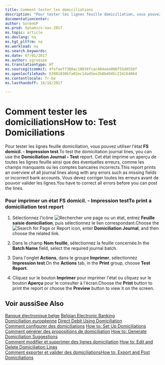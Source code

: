 ```yaml
---
title: Comment tester les domiciliations
description: "Pour tester les lignes feuille domiciliation, vous pouvez utiliser l'état **FS domicil. - Impression test**. Cet état imprime un aperçu de toutes les lignes feuille ainsi que des éventuelles erreurs, comme les champs manquants ou les comptes bancaires incorrects. Vous devez corriger toutes les erreurs avant de pouvoir valider les lignes."
documentationcenter: 
author: SorenGP
ms.prod: dynamics-nav-2017
ms.topic: article
ms.devlang: na
ms.tgt_pltfrm: na
ms.workload: na
ms.search.keywords: 
ms.date: 07/01/2017
ms.author: sgroespe
ms.translationtype: HT
ms.sourcegitcommit: 4fefaef7380ac10836fcac404eea006f55d8556f
ms.openlocfilehash: 63901030bfa02ec1da45ee2b8b4945c234164864
ms.contentlocale: fr-be
ms.lasthandoff: 10/16/2017

---
```

# <a name="how-to-test-domiciliations"></a><span data-ttu-id="0b140-105">Comment tester les domiciliations</span><span class="sxs-lookup"><span data-stu-id="0b140-105">How to: Test Domiciliations</span></span>
<span data-ttu-id="0b140-106">Pour tester les lignes feuille domiciliation, vous pouvez utiliser l'état **FS domicil. - Impression test**.</span><span class="sxs-lookup"><span data-stu-id="0b140-106">To test the domiciliation journal lines, you can use the **Domiciliation Journal - Test** report.</span></span> <span data-ttu-id="0b140-107">Cet état imprime un aperçu de toutes les lignes feuille ainsi que des éventuelles erreurs, comme les champs manquants ou les comptes bancaires incorrects.</span><span class="sxs-lookup"><span data-stu-id="0b140-107">This report prints an overview of all journal lines along with any errors such as missing fields or incorrect bank accounts.</span></span> <span data-ttu-id="0b140-108">Vous devez corriger toutes les erreurs avant de pouvoir valider les lignes.</span><span class="sxs-lookup"><span data-stu-id="0b140-108">You have to correct all errors before you can post the lines.</span></span>  
  
### <a name="to-print-a-domiciliation-test-report"></a><span data-ttu-id="0b140-109">Pour imprimer un état FS domicil. - Impression test</span><span class="sxs-lookup"><span data-stu-id="0b140-109">To print a domiciliation test report</span></span>  
  
1.  <span data-ttu-id="0b140-110">Sélectionnez l'icône ![Rechercher une page ou un état](media/ui-search/search_small.png "icône Rechercher une page ou un état"), entrez **Feuille saisie domiciliation**, puis sélectionnez le lien correspondant.</span><span class="sxs-lookup"><span data-stu-id="0b140-110">Choose the ![Search for Page or Report](media/ui-search/search_small.png "Search for Page or Report icon") icon, enter **Domiciliation Journal**, and then choose the related link.</span></span>  
  
2.  <span data-ttu-id="0b140-111">Dans le champ **Nom feuille**, sélectionnez la feuille concernée.</span><span class="sxs-lookup"><span data-stu-id="0b140-111">In the **Batch Name** field, select the required journal batch.</span></span>  
  
3.  <span data-ttu-id="0b140-112">Dans l'onglet **Actions**, dans le groupe **Imprimer**, sélectionnez **Impression test**.</span><span class="sxs-lookup"><span data-stu-id="0b140-112">On the **Actions** tab, in the **Print** group, choose **Test Report**.</span></span>  
  
4.  <span data-ttu-id="0b140-113">Cliquez sur le bouton **Imprimer** pour imprimer l'état ou cliquez sur le bouton **Aperçu** pour le consulter à l'écran.</span><span class="sxs-lookup"><span data-stu-id="0b140-113">Choose the **Print** button to print the report or choose the **Preview** button to view it on the screen.</span></span>  
  
## <a name="see-also"></a><span data-ttu-id="0b140-114">Voir aussi</span><span class="sxs-lookup"><span data-stu-id="0b140-114">See Also</span></span>  
 <span data-ttu-id="0b140-115">[Banque électronique belge](belgian-electronic-banking.md) </span><span class="sxs-lookup"><span data-stu-id="0b140-115">[Belgian Electronic Banking](belgian-electronic-banking.md) </span></span>  
 <span data-ttu-id="0b140-116">[Domiciliation européenne](direct-debit-using-domiciliation.md) </span><span class="sxs-lookup"><span data-stu-id="0b140-116">[Direct Debit Using Domiciliation](direct-debit-using-domiciliation.md) </span></span>  
 <span data-ttu-id="0b140-117">[Comment configurer des domiciliations](how-to-set-up-domiciliations.md) </span><span class="sxs-lookup"><span data-stu-id="0b140-117">[How to: Set Up Domiciliations](how-to-set-up-domiciliations.md) </span></span>  
 <span data-ttu-id="0b140-118">[Comment générer des propositions de domiciliation](how-to-generate-domiciliation-suggestions.md) </span><span class="sxs-lookup"><span data-stu-id="0b140-118">[How to: Generate Domiciliation Suggestions](how-to-generate-domiciliation-suggestions.md) </span></span>  
 <span data-ttu-id="0b140-119">[Comment modifier et supprimer des lignes domiciliation](how-to-edit-and-delete-domiciliation-lines.md) </span><span class="sxs-lookup"><span data-stu-id="0b140-119">[How to: Edit and Delete Domiciliation Lines](how-to-edit-and-delete-domiciliation-lines.md) </span></span>  
 [<span data-ttu-id="0b140-120">Comment exporter et valider des domiciliations</span><span class="sxs-lookup"><span data-stu-id="0b140-120">How to: Export and Post Domiciliations</span></span>](how-to-export-and-post-domiciliations.md)
